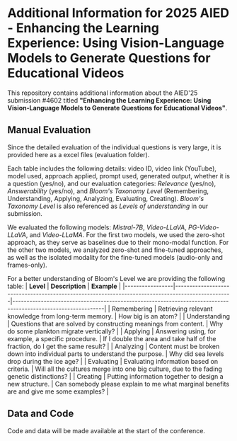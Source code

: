 # Additional Information for 2025 AIED - Enhancing the Learning Experience: Using Vision-Language Models to Generate Questions for Educational Videos
This repository contains additional information about the AIED'25 submission #4602 titled **"Enhancing the Learning Experience: Using Vision-Language Models to Generate Questions for Educational Videos"**.
## Manual Evaluation
Since the detailed evaluation of the individual questions is very large, it is provided here as a excel files (evaluation folder).

Each table includes the following details: video ID, video link (YouTube), model used, approach applied, prompt used, generated output, whether it is a question (yes/no), and our evaluation categories: _Relevance_ (yes/no), _Answerability_ (yes/no), and _Bloom's Taxonomy Level_ (Remembering, Understanding, Applying, Analyzing, Evaluating, Creating). _Bloom's Taxonomy Level_ is also referenced as _Levels of understanding_ in our submission.

We evaluated the following models: _Mistral-7B_, _Video-LLaVA_, _PG-Video-LLaVA_, and _Video-LLaMA_. For the first two models, we used the zero-shot approach, as they serve as baselines due to their mono-modal function. For the other two models, we analyzed zero-shot and fine-tuned approaches, as well as the isolated modality for the fine-tuned models (audio-only and frames-only).

For a better understanding of Bloom's Level we are providing the following table:
| **Level**       | **Description**                                                                                  | **Example**                                                                                                  |
|-----------------|--------------------------------------------------------------------------------------------------|--------------------------------------------------------------------------------------------------------------|
| Remembering     | Retrieving relevant knowledge from long-term memory.                                              | How big is an atom?                                                                                           |
| Understanding   | Questions that are solved by constructing meanings from content.                                  | Why do some plankton migrate vertically?                                                                      |
| Applying        | Answering using, for example, a specific procedure.                                               | If I double the area and take half of the fraction, do I get the same result?                                 |
| Analyzing       | Content must be broken down into individual parts to understand the purpose.                      | Why did sea levels drop during the ice age?                                                                   |
| Evaluating      | Evaluating information based on criteria.                                                        | Will all the cultures merge into one big culture, due to the fading genetic distinctions?                     |
| Creating        | Putting information together to design a new structure.                                           | Can somebody please explain to me what marginal benefits are and give me some examples?                       |

## Data and Code
Code and data will be made available at the start of the conference.
